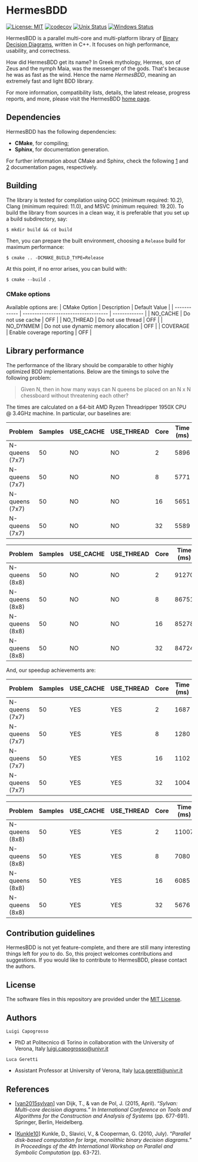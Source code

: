 # HermesBDD #

[![License: MIT](https://img.shields.io/badge/License-MIT-yellow.svg)](https://opensource.org/licenses/MIT)
[![codecov](https://codecov.io/gh/luigicapogrosso/HermesBDD/branch/main/graph/badge.svg)](https://codecov.io/gh/luigicapogrosso/HermesBDD)
[![Unix Status](https://github.com/luigicapogrosso/HermesBDD/workflows/Unix/badge.svg)](https://github.com/luigicapogrosso/HermesBDD/actions/workflows/unix.yml)
[![Windows Status](https://github.com/luigicapogrosso/HermesBDD/workflows/Windows/badge.svg)](https://github.com/luigicapogrosso/HermesBDD/actions/workflows/windows.yml)

HermesBDD is a parallel multi-core and multi-platform library of [Binary Decision Diagrams](https://en.wikipedia.org/wiki/Binary_decision_diagram), written in C++. It focuses on high performance, usability, and correctness.

How did HermesBDD get its name? In Greek mythology, Hermes, son of Zeus and the nymph Maia, was the messenger of the gods. That's because he was as fast as the wind. Hence the name *HermesBDD*, meaning an extremely fast and light BDD library.

For more information, compatibility lists, details, the latest release, progress reports, and more, please visit the HermesBDD [home page](https://luigicapogrosso.github.io/HermesBDD/).

## Dependencies ##

HermesBDD has the following dependencies:

- **CMake**, for compiling;
- **Sphinx**, for documentation generation.

For further information about CMake and Sphinx, check the following [1](https://cmake.org/) and [2](https://www.sphinx-doc.org/en/master/) documentation pages, respectively.

## Building ##

The library is tested for compilation using GCC (minimum required: 10.2), Clang (minimum required: 11.0), and MSVC (minimum required: 19.20). To build the library from sources in a clean way, it is preferable that you set up a build subdirectory, say:

```
$ mkdir build && cd build
```

Then, you can prepare the built environment, choosing a `Release` build for maximum performance:

```
$ cmake .. -DCMAKE_BUILD_TYPE=Release
```

At this point, if no error arises, you can build with:

```
$ cmake --build .
```

### CMake options ###

Available options are:
| CMake Option | Description                          | Default Value |
| ------------ | ------------------------------------ | ------------- |
| NO_CACHE     | Do not use cache                     | OFF           |
| NO_THREAD    | Do not use thread                    | OFF           |
| NO_DYNMEM    | Do not use dynamic memory allocation | OFF           |
| COVERAGE     | Enable coverage reporting            | OFF           |

## Library performance ##

The performance of the library should be comparable to other highly optimized BDD implementations.
Below are the timings to solve the following problem:

> Given N, then in how many ways can N queens be placed on an N x N chessboard
> without threatening each other?

The times are calculated on a 64-bit AMD Ryzen Threadripper 1950X CPU @ 3.4GHz machine. In particular, our baselines are:

| Problem        | Samples   | USE_CACHE  | USE_THREAD | Core | Time (ms) |
|--------------- |-----------|------------|------------|------|-----------|
| N-queens (7x7) | 50        | NO         | NO         | 2    | 5896      |
| N-queens (7x7) | 50        | NO         | NO         | 8    | 5771      |
| N-queens (7x7) | 50        | NO         | NO         | 16   | 5651      |
| N-queens (7x7) | 50        | NO         | NO         | 32   | 5589      |

| Problem        | Samples   | USE_CACHE  | USE_THREAD | Core | Time (ms) |
|--------------- |-----------|------------|------------|------|-----------|
| N-queens (8x8) | 50        | NO         | NO         | 2    | 91270     |
| N-queens (8x8) | 50        | NO         | NO         | 8    | 86751     |
| N-queens (8x8) | 50        | NO         | NO         | 16   | 85278     |
| N-queens (8x8) | 50        | NO         | NO         | 32   | 84724     |

And, our speedup achievements are:

| Problem        | Samples   | USE_CACHE  | USE_THREAD | Core | Time (ms) | Speedup |
|--------------  |-----------|------------|----------- |------|-----------|---------|
| N-queens (7x7) | 50        | YES        | YES        | 2    | 1687      | 3.49x   |
| N-queens (7x7) | 50        | YES        | YES        | 8    | 1280      | 4.45x   |
| N-queens (7x7) | 50        | YES        | YES        | 16   | 1102      | 5.12x   |
| N-queens (7x7) | 50        | YES        | YES        | 32   | 1004      | 5.57x   |

| Problem        | Samples   | USE_CACHE  | USE_THREAD | Core | Time (ms) | Speedup |
|--------------- |-----------|------------|------------|------|-----------|---------|
| N-queens (8x8) | 50        | YES        | YES        | 2    | 11007     | 8.29x   |
| N-queens (8x8) | 50        | YES        | YES        | 8    | 7080      | 12.25x  |
| N-queens (8x8) | 50        | YES        | YES        | 16   | 6085      | 14.01x  |
| N-queens (8x8) | 50        | YES        | YES        | 32   | 5676      | 14.92x  |


## Contribution guidelines ##

HermesBDD is not yet feature-complete, and there are still many interesting things left
for _you_ to do. So, this project welcomes contributions and suggestions. If you would
like to contribute to HermesBDD, please contact the authors.

## License ##
The software files in this repository are provided under the [MIT License](./LICENSE).

## Authors ##

`Luigi Capogrosso`
- PhD at Politecnico di Torino in collaboration with the University of Verona, Italy [luigi.capogrosso@univr.it](mailto:luigi.capogrosso@univr.it)

`Luca Geretti`
- Assistant Professor at University of Verona, Italy [luca.geretti@univr.it](mailto:luca.geretti@univr.it)

## References ##

- [[van2015sylvan](https://link.springer.com/content/pdf/10.1007/978-3-662-46681-0_60.pdf)] van Dijk, T., & van de Pol, J. (2015, April). “_Sylvan: Multi-core decision diagrams._” _In International Conference on Tools and Algorithms for the Construction and Analysis of Systems_ (pp. 677-691). Springer, Berlin, Heidelberg.

- [[Kunkle10](https://dl.acm.org/doi/abs/10.1145/1837210.1837222)]
Kunkle, D., Slavici, V., & Cooperman, G. (2010, July). “_Parallel disk-based computation for large, monolithic binary decision diagrams._” _In Proceedings of the 4th International Workshop on Parallel and Symbolic Computation_ (pp. 63-72).
